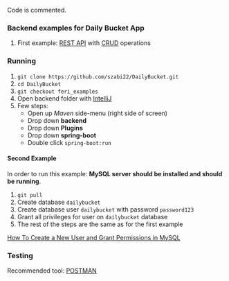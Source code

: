 Code is commented.

### Backend examples for Daily Bucket App


1) First example: [REST API](https://medium.com/extend/what-is-rest-a-simple-explanation-for-beginners-part-1-introduction-b4a072f8740f)  with [CRUD](https://www.codecademy.com/articles/what-is-crud) operations

### Running

1) `git clone https://github.com/szabi22/DailyBucket.git`
2) `cd DailyBucket`
2) `git checkout feri_examples`
3) Open backend folder with [IntelliJ](https://www.jetbrains.com/idea/)
4) Few steps:
   * Open up *Maven* side-menu (right side of screen)
   * Drop down **backend**
   * Drop down **Plugins**
   * Drop down **spring-boot**
   * Double click `spring-boot:run`
   
#### Second Example

In order to run this example:
**MySQL server should be installed and should be running**.

1) `git pull`
2) Create database `dailybucket`
3) Create database user `dailybucket` with password `password123`
4) Grant all privileges for user on `dailybucket` database
5) The rest of the steps are the same as for the first example

[How To Create a New User and Grant Permissions in MySQL](https://www.digitalocean.com/community/tutorials/how-to-create-a-new-user-and-grant-permissions-in-mysql)
### Testing

Recommended tool: [POSTMAN](https://www.getpostman.com/downloads/)